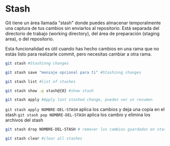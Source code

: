 # Stash

Git tiene un área llamada "stash" donde puedes almacenar temporalmente una captura de tus cambios sin enviarlos al repositorio. Está separada del directorio de trabajo (working directory), del área de preparación (staging area), o del repositorio.

Esta funcionalidad es útil cuando has hecho cambios en una rama que no estás listo para realizarle commit, pero necesitas cambiar a otra rama.
 
````bash
git stash #Stashinng changes
````
````bash
git stash save "mensaje opcional para ti" #Stashinng changes
````
````bash
git stash list #list of stashes
````
````bash
git stash show -p stash@{0} #show stash
````
````bash
git stash apply #Apply last stashed change, puedes ver un resumen 
````
`git stash apply NOMBRE-DEL-STASH` aplica los cambios y deja una copia en el stash
`git stash pop NOMBRE-DEL-STASH` aplica los cambio y elimina los archivos del stash
````bash
git stash drop NOMBRE-DEL-STASH # remover los cambios guardados en stash sin aplicarlos
````
````bash
git stash clear #clear all stashes
````
